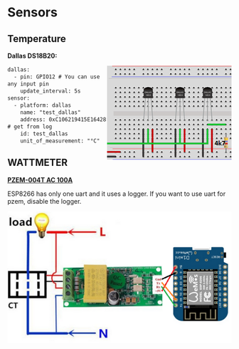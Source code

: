 # Sensors

## Temperature

**Dallas DS18B20:**

<img align="right" src="https://github.com/peca2345/ESPHome-code-examples/blob/main/images/sensors/dallas.png?raw=true">

```
dallas: 
  - pin: GPIO12 # You can use any input pin
    update_interval: 5s
sensor:    
  - platform: dallas 
    name: "test_dallas"
    address: 0xC106219415E16428 # get from log
    id: test_dallas
    unit_of_measurement: "°C" 
```


## WATTMETER

[**PZEM-004T AC 100A**](https://esphome.io/components/sensor/pzemac.html)

ESP8266 has only one uart and it uses a logger.
If you want to use uart for pzem, disable the logger.

<img align="right" src="https://github.com/peca2345/ESPHome-code-examples/blob/main/images/sensors/pzem-004t-100A.png?raw=true">

```
logger:
  level: NONE
  hardware_uart: UART1

uart: # 
  rx_pin: GPIO3
  tx_pin: GPIO1
  baud_rate: 9600
  
sensor:
  - platform: pzemac # PZEM-004T uart
    update_interval: 10s
    current:
      name: "test_current"
    voltage:
      name: "test_voltage"
    energy:
      name: "test_energy"
    power:
      name: "test_power"
     # id: pzem_energy
    frequency:
      name: "test_frequency"
    power_factor:
      name: "test_power_factor"
  
```
